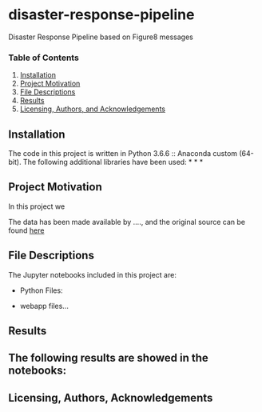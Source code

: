 # disaster-response-pipeline
Disaster Response Pipeline based on Figure8 messages

### Table of Contents

1. [Installation](#installation)
2. [Project Motivation](#motivation)
3. [File Descriptions](#files)
4. [Results](#results)
5. [Licensing, Authors, and Acknowledgements](#licensing)

## Installation <a name="installation"></a>
The code in this project is written in Python 3.6.6 :: Anaconda custom (64-bit).
The following additional libraries have been used:
*
*
*


## Project Motivation<a name="motivation"></a>
In this project we 

The data has been made available by ...., and the original source can be found [here](...)

## File Descriptions <a name="files"></a>
The Jupyter notebooks included in this project are:

- Python Files:

- webapp files...



## Results<a name="results"></a>
The following results are showed in the notebooks:
- 

## Licensing, Authors, Acknowledgements<a name="licensing"></a>

